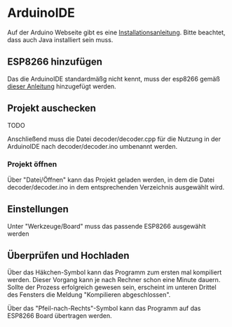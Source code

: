 # ArduinoIDE
Auf der Arduino Webseite gibt es eine [Installationsanleitung](https://www.arduino.cc/en/Guide/Windows). Bitte beachtet, dass auch Java installiert sein muss.

## ESP8266 hinzufügen
Das die ArduinoIDE standardmäßg nicht kennt, muss der esp8266 gemäß [dieser Anleitung](https://github.com/esp8266/Arduino#installing-with-boards-manager) hinzugefügt werden.

## Projekt auschecken
TODO

Anschließend muss die Datei decoder/decoder.cpp für die Nutzung in der ArduinoIDE nach decoder/decoder.ino umbenannt werden.

### Projekt öffnen
Über "Datei/Öffnen" kann das Projekt geladen werden, in dem die Datei decoder/decoder.ino in dem entsprechenden Verzeichnis ausgewählt wird.

## Einstellungen
Unter "Werkzeuge/Board" muss das passende ESP8266 ausgewählt werden

## Überprüfen und Hochladen
Über das Häkchen-Symbol kann das Programm zum ersten mal kompiliert werden. Dieser Vorgang kann je nach Rechner schon eine Minute dauern. Sollte der Prozess erfolgreich gewesen sein, erscheint im unteren Drittel des Fensters die Meldung "Kompilieren abgeschlossen".

Über das "Pfeil-nach-Rechts"-Symbol kann das Programm auf das ESP8266 Board übertragen werden.
